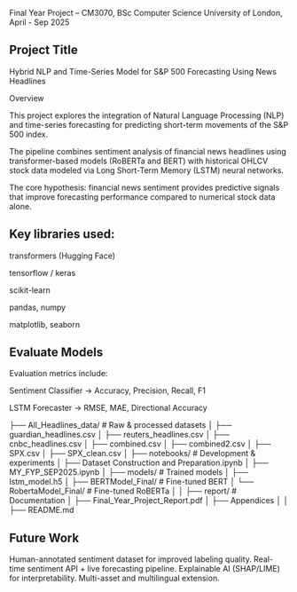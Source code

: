 
Final Year Project – CM3070, BSc Computer Science
University of London, April - Sep 2025

## Project Title

Hybrid NLP and Time-Series Model for S&P 500 Forecasting Using News Headlines

Overview

This project explores the integration of Natural Language Processing (NLP) and time-series forecasting for predicting short-term movements of the S&P 500 index.

The pipeline combines sentiment analysis of financial news headlines using transformer-based models (RoBERTa and BERT) with historical OHLCV stock data modeled via Long Short-Term Memory (LSTM) neural networks.

The core hypothesis: financial news sentiment provides predictive signals that improve forecasting performance compared to numerical stock data alone.

## Key libraries used:

transformers (Hugging Face)

tensorflow / keras

scikit-learn

pandas, numpy

matplotlib, seaborn

## Evaluate Models

Evaluation metrics include:

Sentiment Classifier → Accuracy, Precision, Recall, F1

LSTM Forecaster → RMSE, MAE, Directional Accuracy

├── All_Headlines_data/               # Raw & processed datasets
│   ├── guardian_headlines.csv
│   ├── reuters_headlines.csv
│   ├── cnbc_headlines.csv
│   ├── combined.csv
│   ├── combined2.csv
│   ├── SPX.csv
│   ├── SPX_clean.csv
│
├── notebooks/                     # Development & experiments
│   ├── Dataset Construction and Preparation.ipynb
│   ├── MY_FYP_SEP2025.ipynb
│
├── models/                        # Trained models
│   ├── lstm_model.h5
│   ├── BERTModel_Final/           # Fine-tuned BERT
│   └── RobertaModel_Final/        # Fine-tuned RoBERTa
│
│
├── report/                        # Documentation
│   ├── Final_Year_Project_Report.pdf
│   ├── Appendices
│ 
│
├── README.md


## Future Work

Human-annotated sentiment dataset for improved labeling quality.
Real-time sentiment API + live forecasting pipeline.
Explainable AI (SHAP/LIME) for interpretability.
Multi-asset and multilingual extension.
